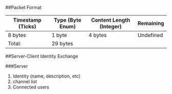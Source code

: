##Packet Format

| Timestamp (Ticks) | Type (Byte Enum) | Content Length (Integer) | Remaining |
|-------------------|------------------|--------------------------|-----------|
|      8 bytes      |     1 byte       |         4 bytes          | Undefined |
|       Total:      |    29 bytes      |                          |           |


##Server-Client Identity Exchange

###Server
  1. Identity (name, description, etc)
  2. channel list
  3. Connected users
 